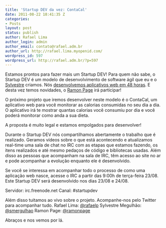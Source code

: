 ```yaml
---
title: 'Startup DEV da vez: ContaCal'
date: 2011-08-22 18:41:35 Z
categories:
- Posts
layout: post
status: publish
author: Rafael Lima
author_login: admin
author_email: contato@rafael.adm.br
author_url: http://rafael.lima.myopenid.com/
wordpress_id: 597
wordpress_url: http://rafael.adm.br/?p=597
---
```


Estamos prontos para fazer mais um Startup DEV!
Para quem n&atilde;o sabe, o Startup DEV &eacute; um modelo de desenvolvimento de software &aacute;gil que eu e o <a href="http://mergulhao.info">Sylvestre</a> criamos. N&oacute;s <a href="http://startupdev.com.br">desenvolvemos aplicativos web em 48 horas</a>. E desta vez temos novidades, o <a href="http://ramonpage.com/">Ramon Page</a> ir&aacute; participar!

O pr&oacute;ximo projeto que iremos desenvolver neste modelo &eacute; o ContaCal, um aplicativo web para voc&ecirc; monitorar as calorias consumidas no seu dia a dia. O aplicativo ir&aacute; te mostrar quantas calorias voc&ecirc; consumiu por dia e voc&ecirc; poder&aacute; monitorar como anda a sua dieta.

A proposta &eacute; muito legal e estamos empolgados para desenvolver!

Durante o Startup DEV n&oacute;s compartilhamos abertamente o trabalho que &eacute; realizado. Geramos v&iacute;deos sobre o que est&aacute; acontecendo e atualizamos real-time uma sala de chat no IRC com as etapas que estamos fazendo, os itens realizados e at&eacute; mesmo peda&ccedil;os de c&oacute;digo e bibliotecas usadas. Al&eacute;m disso as pessoas que acompanham na sala de IRC, t&ecirc;m acesso ao site no ar e pode acompanhar a evolu&ccedil;&atilde;o enquanto ele &eacute; desenvolvido.

Se voc&ecirc; se interessa em acompanhar todo o processo de como uma aplica&ccedil;&atilde;o web nasce, acesse o IRC a partir das 9:00h de ter&ccedil;a-feira 23/08. Este Startup DEV ser&aacute; desenvolvido nos dias 23/08 e 24/08.

Servidor: irc.freenode.net
Canal: #startupdev

Al&eacute;m disso tuitamos ao vivo sobre o projeto. Acompanhe-nos pelo Twitter para acompanhar tudo.
Rafael Lima: <a href="http://twitter.com/rafaelp">@rafaelp</a>
Sylvestre Megulh&atilde;o: <a href="http://twitter.com/smergulhao">@smergulhao</a>
Ramon Page: <a href="http://twitter.com/ramonpage">@ramonpage</a>

Abra&ccedil;os e nos vemos por l&aacute;.
